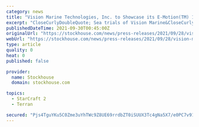 ```yaml
---
category: news
title: "Vision Marine Technologies, Inc. to Showcase its E-Motion(TM) 180hp Fully Electric Powertrain on a Starcraft EX 22 Foot Pontoon Boat at IBEX 2021"
excerpt: "CloseCurlyDoubleQuote; Sea trials of Vision Marine&CloseCurlyQuote;s E-Motion™ 180hp fully electric powertrain outfitted on a Starcraft EX 22-foot pontoon boat reached a top speed of 36 mph, more than 50% faster than the average pontoon boat speed of 22 mph."
publishedDateTime: 2021-09-30T00:45:00Z
originalUrl: "https://stockhouse.com/news/press-releases/2021/09/28/vision-marine-technologies-inc-to-showcase-its-e-motion-tm-180hp-fully-electric"
webUrl: "https://stockhouse.com/news/press-releases/2021/09/28/vision-marine-technologies-inc-to-showcase-its-e-motion-tm-180hp-fully-electric"
type: article
quality: 0
heat: 0
published: false

provider:
  name: Stockhouse
  domain: stockhouse.com

topics:
  - StarCraft 2
  - Terran

secured: "Pjs4TguYKu5C0Zme3uYhTWc9Z8UE69rrdbZT0iSUUX3Tc4gNa5X7/e0PC7v919gyo88GHBWClxG+MxVJHfce2z4/fu/WayWM39LxbUFo1q+XlUKCymS50th25dbUyAMPsiUpjVCTT0uC7bJckx75ZTKXyszvPyxcp6YS30O7KEmYXKtiDFk98McpIgl7S6XIC8yb7jdn0lPuzpC6IqPfPLeV3epyknamVWP6hBDDheiZB5RbgTMYJj/A4CQsHV5aiE2bvJtZxJsS4EkqSxPIqKQSZ0/ECwJougX94pNH9BHn+Tt9VmQP0qeWmjPiWDz7GoBEbphL6HOaiTgL2xPb6DKVcrkk8x5CO1Ije0zts+4=;1kPB5JOzrLLcYHnCue36/A=="
---
```


